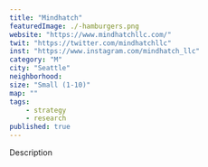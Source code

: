 ```yaml
---
title: "Mindhatch"
featuredImage: ./-hamburgers.png
website: "https://www.mindhatchllc.com/"
twit: "https://twitter.com/mindhatchllc"
inst: "https://www.instagram.com/mindhatch_llc"
category: "M"
city: "Seattle"
neighborhood:
size: "Small (1-10)"
map: ""
tags:
    - strategy
    - research
published: true
---
```


Description
